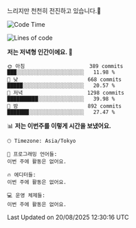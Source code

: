 느리지만 천천히 전진하고 있습니다.🐢

<!--START_SECTION:waka-->
![Code Time](http://img.shields.io/badge/Code%20Time-1%2C660%20hrs%2043%20mins-blue)

![Lines of code](https://img.shields.io/badge/%EC%A0%80%EB%8A%94%20%EC%97%AC%ED%83%9C%EA%B9%8C%EC%A7%80%20-926.3%20thousand%20%EC%A4%84%EC%9D%98%20%EC%BD%94%EB%93%9C%EB%A5%BC%20%EC%9E%91%EC%84%B1%ED%96%88%EC%96%B4%EC%9A%94.-blue)

**저는 저녁형 인간이에요. 🦉** 

```text
🌞 아침                     389 commits         ███░░░░░░░░░░░░░░░░░░░░░░   11.98 % 
🌆 낮　                     668 commits         █████░░░░░░░░░░░░░░░░░░░░   20.57 % 
🌃 저녁                     1298 commits        ██████████░░░░░░░░░░░░░░░   39.98 % 
🌙 밤　                     892 commits         ███████░░░░░░░░░░░░░░░░░░   27.47 % 
```


📊 **저는 이번주를 이렇게 시간을 보냈어요.** 

```text
🕑︎ Timezone: Asia/Tokyo

💬 프로그래밍 언어들: 
이번 주에 활동은 없어요.

🔥 에디터들: 
이번 주에 활동은 없어요.

💻 운영 체제들: 
이번 주에 활동은 없어요.
```


 Last Updated on 20/08/2025 12:30:16 UTC
<!--END_SECTION:waka-->
